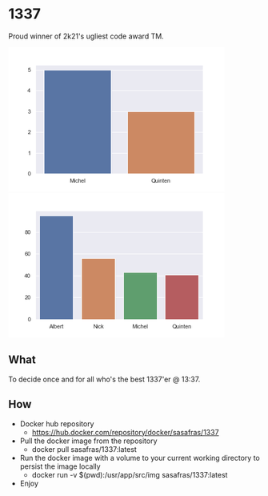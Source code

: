 # 1337
Proud winner of 2k21's ugliest code award TM.

![alt text](https://github.com/Sasafrass/1337/blob/master/img/cheat.png?raw=true)
![alt text](https://github.com/Sasafrass/1337/blob/master/img/normal.png?raw=true)

## What
To decide once and for all who's the best 1337'er @ 13:37.

## How
* Docker hub repository
  * https://hub.docker.com/repository/docker/sasafras/1337
* Pull the docker image from the repository
  * docker pull sasafras/1337:latest
* Run the docker image with a volume to your current working directory to persist the image locally
  * docker run -v $(pwd):/usr/app/src/img sasafras/1337:latest
* Enjoy
